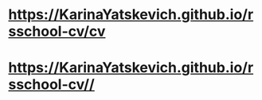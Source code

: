 # https://KarinaYatskevich.github.io/rsschool-cv/cv
# https://KarinaYatskevich.github.io/rsschool-cv//